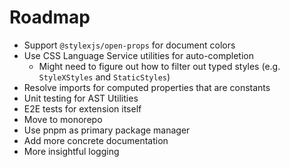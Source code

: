# Roadmap

- Support `@stylexjs/open-props` for document colors
- Use CSS Language Service utilities for auto-completion
  - Might need to figure out how to filter out typed styles (e.g. `StyleXStyles` and `StaticStyles`)
- Resolve imports for computed properties that are constants
- Unit testing for AST Utilities
- E2E tests for extension itself
- Move to monorepo
- Use pnpm as primary package manager
- Add more concrete documentation
- More insightful logging
